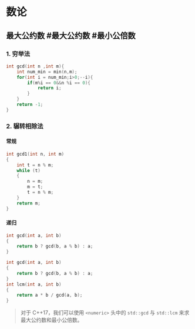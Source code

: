 # 数论
## 最大公约数 #最大公约数 #最小公倍数

### 1.  穷举法
```cpp
int gcd(int n ,int m){
    int num_min = min(n,m);
    for(int i = num_min;i>0;--i){
        if(m%i == 0&&n %i == 0){
            return i;
        }
    }
    return -1;
}
```
### 2. 辗转相除法
#### 常规
```cpp
int gcd1(int n, int m)
{
    int t = n % m;
    while (t)
    {
        n = m;
        m = t;
        t = n % m;
    }
    return m;
}
```
#### 递归
```cpp
int gcd(int a, int b)
{
    return b ? gcd(b, a % b) : a;
}
```


```cpp
int gcd(int a, int b)
{
    return b ? gcd(b, a % b) : a;
}
int lcm(int a, int b)
{
    return a * b / gcd(a, b);
}
```

> 对于 C++17，我们可以使用 `<numeric>` 头中的 `std::gcd` 与 `std::lcm` 来求最大公约数和最小公倍数。
